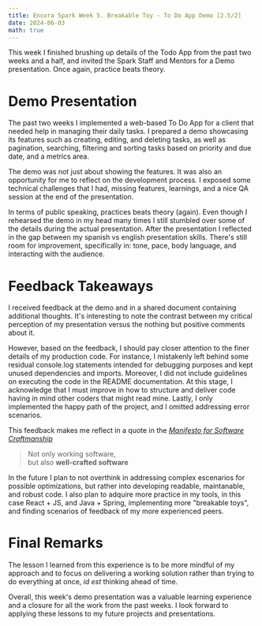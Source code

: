 ```yaml
---
title: Encora Spark Week 5. Breakable Toy - To Do App Demo [2.5/2]
date: 2024-06-03
math: true
---
```


This week I finished brushing up details of the Todo App from the past two weeks and a half, and invited the Spark Staff and Mentors for a Demo presentation. Once again, practice beats theory.

# Demo Presentation

The past two weeks I implemented a web-based To Do App for a client that needed help in managing their daily tasks. I prepared a demo showcasing its features such as creating, editing, and deleting tasks, as well as pagination, searching, filtering and sorting tasks based on priority and due date, and a metrics area.

The demo was not just about showing the features. It was also an opportunity for me to reflect on the development process. I exposed some technical challenges that I had, missing features, learnings, and a nice QA session at the end of the presentation.

In terms of public speaking, practices beats theory (again). Even though I rehearsed the demo in my head many times I still stumbled over some of the details during the actual presentation. After the presentation I reflected in the gap between my spanish vs english presentation skills. There's still room for improvement, specifically in: tone, pace, body language, and interacting with the audience.

# Feedback Takeaways

I received feedback at the demo and in a shared document containing additional thoughts. It's interesting to note the contrast between my critical perception of my presentation versus the nothing but positive comments about it.

However, based on the feedback, I should pay closer attention to the finer details of my production code. For instance, I mistakenly left behind some residual console.log statements intended for debugging purposes and kept unused dependencies and imports. Moreover, I did not include guidelines on executing the code in the README documentation.
At this stage, I acknowledge that I must improve in how to structure and deliver code having in mind other coders that might read mine. Lastly, I only implemented the happy path of the project, and I omitted addressing error scenarios.

This feedback makes me reflect in a quote in the [_Manifesto for Software Craftmanship_](https://manifesto.softwarecraftsmanship.org/)

> Not only working software, \
> but also **well-crafted software**

In the future I plan to not overthink in addressing complex escenarios for possible optimizations, but rather into developing readable, maintanable, and robust code. I also plan to adquire more practice in my tools, in this case React + JS, and Java + Spring, implementing more "breakable toys", and finding scenarios of feedback of my more experienced peers.

# Final Remarks

The lesson I learned from this experience is to be more mindful of my approach and to focus on delivering a working solution rather than trying to do everything at once, _id est_ thinking ahead of time.

Overall, this week's demo presentation was a valuable learning experience and a closure for all the work from the past weeks. I look forward to applying these lessons to my future projects and presentations.
